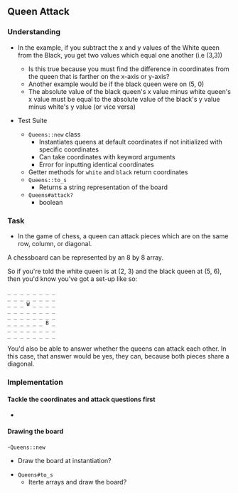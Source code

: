 ## Queen Attack

### Understanding
- In the example, if you subtract the x and y values of the White queen from the Black, you get two values which equal one another (i.e (3,3))
  + Is this true because you must find the difference in coordinates from the queen that is farther on the x-axis or y-axis?
  + Another example would be if the black queen were on (5, 0)
  + The absolute value of the black queen's x value minus white queen's x value must be equal to the absolute value of the black's y value minus white's y value (or vice versa)

- Test Suite
  + `Queens::new` class
    * Instantiates queens at default coordinates if not initialized with specific coordinates
    * Can take coordinates with keyword arguments
    * Error for inputting identical coordinates
  + Getter methods for `white` and `black` return coordinates
  + `Queens::to_s`
    * Returns a string representation of the board
  + `Queens#attack?`
    * boolean

### Task
- In the game of chess, a queen can attack pieces which are on the same row, column, or diagonal.

A chessboard can be represented by an 8 by 8 array.

So if you're told the white queen is at (2, 3) and the black queen at (5, 6), then you'd know you've got a set-up like so:

```
_ _ _ _ _ _ _ _
_ _ _ _ _ _ _ _
_ _ _ W _ _ _ _
_ _ _ _ _ _ _ _
_ _ _ _ _ _ _ _
_ _ _ _ _ _ B _
_ _ _ _ _ _ _ _
_ _ _ _ _ _ _ _
```

You'd also be able to answer whether the queens can attack each other. In this case, that answer would be yes, they can, because both pieces share a diagonal.

### Implementation

#### Tackle the coordinates and attack questions first
- 

#### Drawing the board
-`Queens::new`
  + Draw the board at instantiation?
- `Queens#to_s`
  + Iterte arrays and draw the board?
